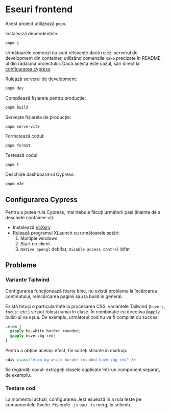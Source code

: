 # Eseuri frontend

Acest proiect utilizează `pnpm`.

Instalează dependențele:

```sh
pnpm i
```

Următoarele comenzi nu sunt relevante dacă rulezi serverul de development din container, utilizând comenzile `make` precizate în README-ul din rădăcina proiectului. Dacă acesta este cazul, sari direct la [configurarea cypress](#configurarea-cypress).

Rulează serverul de development:

```sh
pnpm dev
```

Compilează fișierele pentru producție:

```sh
pnpm build
```

Servește fișierele de producție:

```sh
pnpm serve-vite
```

Formatează codul:

```sh
pnpm format
```

Testează codul:

```sh
pnpm t
```

Deschide dashboard-ul Cypress:

```sh
pnpm e2e
```

## Configurarea Cypress

Pentru a putea rula Cypress, mai trebuie făcuți următorii pași (înainte de a deschide container-ul):

- Instalează [VcXsrv](https://sourceforge.net/projects/vcxsrv/)
- Rulează programul XLaunch cu următoarele setări:
  1. Multiple windows
  1. Start no client
  1. `Native opengl` debifat, `Disable access control` bifat

## Probleme

### Variante Tailwind

Configurarea funcționează foarte bine, nu există probleme la încărcarea conținutului, reîncărcarea paginii sau la build în general.

Există totuși o particularitate la procesarea CSS: variantele Tailwind
(`hover:`, `focus:` etc.) se pot folosi numai în clase. În combinație cu
directiva `@apply` build-ul va eșua. De exemplu, următorul cod nu va
fi compilat cu succes:

```css
.elem {
  @apply bg-white border rounded;
  @apply hover:bg-red;
}
```

Pentru a obține același efect, fie scrieți stilurile în markup:

```html
<div class="elem bg-white border rounded hover:bg-red" />
```

fie regândiți codul: extrageți clasele duplicate într-un component separat, de exemplu.

### Testare cod

La momentul actual, configurarea Jest eșuează în a rula teste pe componentele Svelte. Fișierele `.js` sau `.ts` merg, în schimb.
